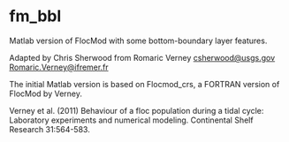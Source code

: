 fm_bbl
==========

Matlab version of FlocMod with some bottom-boundary layer features.

Adapted by Chris Sherwood from Romaric Verney
csherwood@usgs.gov
Romaric.Verney@ifremer.fr

The initial Matlab version is based on Flocmod_crs,
a FORTRAN version of FlocMod by Verney.

Verney et al. (2011) Behaviour of a floc population during a tidal cycle:
Laboratory experiments and numerical modeling.
Continental Shelf Research 31:564-583.
